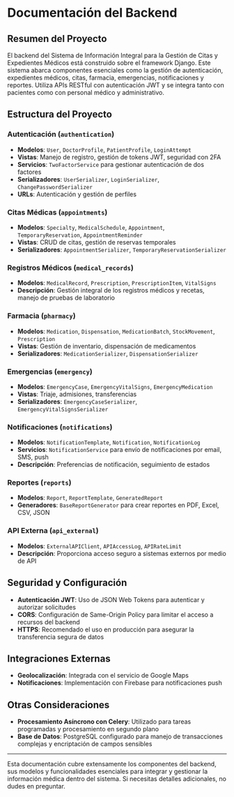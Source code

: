 # Documentación del Backend

## Resumen del Proyecto
El backend del Sistema de Información Integral para la Gestión de Citas y Expedientes Médicos está construido sobre el framework Django. Este sistema abarca componentes esenciales como la gestión de autenticación, expedientes médicos, citas, farmacia, emergencias, notificaciones y reportes. Utiliza APIs RESTful con autenticación JWT y se integra tanto con pacientes como con personal médico y administrativo.

## Estructura del Proyecto

### Autenticación (`authentication`)
- **Modelos**: `User`, `DoctorProfile`, `PatientProfile`, `LoginAttempt`
- **Vistas**: Manejo de registro, gestión de tokens JWT, seguridad con 2FA
- **Servicios**: `TwoFactorService` para gestionar autenticación de dos factores
- **Serializadores**: `UserSerializer`, `LoginSerializer`, `ChangePasswordSerializer`
- **URLs**: Autenticación y gestión de perfiles

### Citas Médicas (`appointments`)
- **Modelos**: `Specialty`, `MedicalSchedule`, `Appointment`, `TemporaryReservation`, `AppointmentReminder`
- **Vistas**: CRUD de citas, gestión de reservas temporales
- **Serializadores**: `AppointmentSerializer`, `TemporaryReservationSerializer`

### Registros Médicos (`medical_records`)
- **Modelos**: `MedicalRecord`, `Prescription`, `PrescriptionItem`, `VitalSigns`
- **Descripción**: Gestión integral de los registros médicos y recetas, manejo de pruebas de laboratorio

### Farmacia (`pharmacy`)
- **Modelos**: `Medication`, `Dispensation`, `MedicationBatch`, `StockMovement`, `Prescription`
- **Vistas**: Gestión de inventario, dispensación de medicamentos
- **Serializadores**: `MedicationSerializer`, `DispensationSerializer`

### Emergencias (`emergency`)
- **Modelos**: `EmergencyCase`, `EmergencyVitalSigns`, `EmergencyMedication`
- **Vistas**: Triaje, admisiones, transferencias
- **Serializadores**: `EmergencyCaseSerializer`, `EmergencyVitalSignsSerializer`

### Notificaciones (`notifications`)
- **Modelos**: `NotificationTemplate`, `Notification`, `NotificationLog`
- **Servicios**: `NotificationService` para envío de notificaciones por email, SMS, push
- **Descripción**: Preferencias de notificación, seguimiento de estados

### Reportes (`reports`)
- **Modelos**: `Report`, `ReportTemplate`, `GeneratedReport`
- **Generadores**: `BaseReportGenerator` para crear reportes en PDF, Excel, CSV, JSON

### API Externa (`api_external`)
- **Modelos**: `ExternalAPIClient`, `APIAccessLog`, `APIRateLimit`
- **Descripción**: Proporciona acceso seguro a sistemas externos por medio de API

## Seguridad y Configuración
- **Autenticación JWT**: Uso de JSON Web Tokens para autenticar y autorizar solicitudes
- **CORS**: Configuración de Same-Origin Policy para limitar el acceso a recursos del backend
- **HTTPS**: Recomendado el uso en producción para asegurar la transferencia segura de datos

## Integraciones Externas
- **Geolocalización**: Integrada con el servicio de Google Maps
- **Notificaciones**: Implementación con Firebase para notificaciones push

## Otras Consideraciones
- **Procesamiento Asíncrono con Celery**: Utilizado para tareas programadas y procesamiento en segundo plano
- **Base de Datos**: PostgreSQL configurado para manejo de transacciones complejas y encriptación de campos sensibles

---

Esta documentación cubre extensamente los componentes del backend, sus modelos y funcionalidades esenciales para integrar y gestionar la información médica dentro del sistema. Si necesitas detalles adicionales, no dudes en preguntar.
